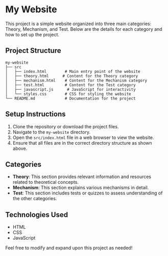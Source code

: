 # My Website

This project is a simple website organized into three main categories: Theory, Mechanism, and Test. Below are the details for each category and how to set up the project.

## Project Structure

```
my-website
├── src
│   ├── index.html        # Main entry point of the website
│   ├── theory.html      # Content for the Theory category
│   ├── mechanism.html    # Content for the Mechanism category
│   ├── test.html         # Content for the Test category
│   ├── javascript.js      # JavaScript for interactivity
│   └── styles.css        # CSS for styling the website
└── README.md             # Documentation for the project
```

## Setup Instructions

1. Clone the repository or download the project files.
2. Navigate to the `my-website` directory.
3. Open the `src/index.html` file in a web browser to view the website.
4. Ensure that all files are in the correct directory structure as shown above.

## Categories

- **Theory**: This section provides relevant information and resources related to theoretical concepts.
- **Mechanism**: This section explains various mechanisms in detail.
- **Test**: This section includes tests or quizzes to assess understanding of the other categories.

## Technologies Used

- HTML
- CSS
- JavaScript

Feel free to modify and expand upon this project as needed!
